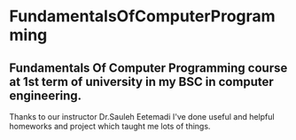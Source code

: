 # FundamentalsOfComputerProgramming
## Fundamentals Of Computer Programming course at 1st term of university in my BSC in computer engineering.
Thanks to our instructor Dr.Sauleh Eetemadi I've done useful and helpful homeworks and project which taught me lots of things.
